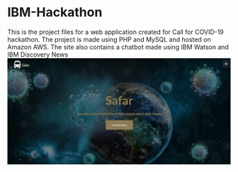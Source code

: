 # IBM-Hackathon
 
This is the project files for a web application created for Call for COVID-19 hackathon. 
The project is made using PHP and MySQL and hosted on Amazon AWS. The site also contains a chatbot made using IBM Watson and IBM Discovery News
![Home Page](https://github.com/bhavik-shah123/IBM-Hackathon/blob/master/Home.png)
